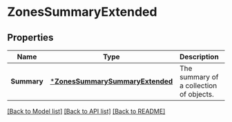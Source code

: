 # ZonesSummaryExtended

## Properties
Name | Type | Description | Notes
------------ | ------------- | ------------- | -------------
**Summary** | [***ZonesSummarySummaryExtended**](ZonesSummarySummaryExtended.md) | The summary of a collection of objects. | [optional] [default to null]

[[Back to Model list]](../README.md#documentation-for-models) [[Back to API list]](../README.md#documentation-for-api-endpoints) [[Back to README]](../README.md)


